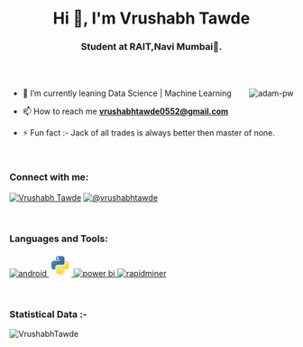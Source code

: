 <h1 align="center">Hi 👋, I'm Vrushabh Tawde</h1>
<h3 align="center">Student at RAIT,Navi Mumbai🌟.</h3>



<br>

<!-- <p align="right"> <h3>Profile Views :-</h3> 
<img src="https://komarev.com/ghpvc/?username=VrushabhTawde&label=Profile%20views&color=0e75b6&style=flat"
    alt="VrushabhTawde" /> 
  </p> -->

<br>

<p><img align="right" src="https://github.com/Adam-pw/Adam-pw/blob/main/animation_500_kxa883sd.gif" alt="adam-pw" /></p>


- 🌱 I’m currently leaning Data Science | Machine Learning 

- 📫 How to reach me **vrushabhtawde0552@gmail.com**

- ⚡ Fun fact :- Jack of all trades is always better then master of none.

<br>

<h3 align="left">Connect with me:</h3>
<p align="left">
  <a href="https://www.linkedin.com/in/vrushabh-tawde-a34140202/" target="blank"><img align="center"
      src="https://raw.githubusercontent.com/rahuldkjain/github-profile-readme-generator/master/src/images/icons/Social/linked-in-alt.svg"
      alt="Vrushabh Tawde" height="30" width="40" /></a> 
<!--   <a href="https://fb.com/adam pithen wala" target="blank"><img align="center"
      src="https://raw.githubusercontent.com/rahuldkjain/github-profile-readme-generator/master/src/images/icons/Social/facebook.svg" 
      alt="adam pithen wala" height="30" width="40" /></a> -->
  <a href="https://www.instagram.com/vrushabh_tawde/" target="blank"><img align="center"
      src="https://raw.githubusercontent.com/rahuldkjain/github-profile-readme-generator/master/src/images/icons/Social/instagram.svg"
      alt="@vrushabhtawde" height="30" width="40" /></a> 
<!--   <a href="https://www.hackerrank.com/adampithewan" target="blank"><img align="center"
      src="https://raw.githubusercontent.com/rahuldkjain/github-profile-readme-generator/master/src/images/icons/Social/hackerrank.svg"
      alt="adampithewan" height="30" width="40" /></a>  -->
<!--  <a href="https://twitter.com/adam_pithenwala" target="blank"><img align="center"
      src="https://raw.githubusercontent.com/rahuldkjain/github-profile-readme-generator/master/src/images/icons/Social/twitter.svg"
      alt="adampithewan" height="30" width="40" /></a>  -->
</p>

<br>

<h3 align="left">Languages and Tools:</h3>
<!-- Flutter -->
<p align="left">
    
<a href="https://flutter.dev/?gclid=Cj0KCQjw3eeXBhD7ARIsAHjssr8AXeqDEMj1LQApyMvijgn_nqpv2VRzfsF57xq3qhACiFVEL5buGDIaAoMgEALw_wcB&gclsrc=aw.ds" target="_blank" rel="noreferrer"> 
    <img src="https://cdn-images-1.medium.com/max/1200/1*5-aoK8IBmXve5whBQM90GA.png" alt="android" width="40" height="40" /> 
    </a> 
<!--PYTHON-->
<a href="https://www.python.org/" target="_blank" rel="noreferrer"> 
    <img src="https://raw.githubusercontent.com/devicons/devicon/master/icons/python/python-original.svg" alt="python" width="40" height="40" />
    </a>
<!-- POWER BI-->
<a href="https://powerbi.microsoft.com/en-au/" target="_blank" rel="noreferrer"> 
    <img src="https://upload.wikimedia.org/wikipedia/commons/thumb/c/cf/New_Power_BI_Logo.svg/630px-New_Power_BI_Logo.svg.png" alt="power bi" width="40" height="40" />
    </a>

<!-- RAPID MINER     -->
<a href="https://rapidminer.com/" target="_blank" rel="noreferrer"> 
    <img src="https://www.intelligentbusiness.biz/wp-content/uploads/2019/04/Rapidminer-logo-2019.png" alt="rapidminer" width="40" height="40" />
    </a>
    
</p>

<br>

<h3>Statistical Data :-</h3>
<p><img align="left"
    src="https://github-readme-stats.vercel.app/api/top-langs?username=VrushabhTawde&show_icons=true&locale=en&bg_color=0d1117&text_color=ffffff&layout=compact"
    alt="VrushabhTawde" 
    bg_color=#808080/></p>

<br>

<!--<p>&nbsp;<img align="right" src="https://github-readme-stats.vercel.app/api?username=VrushabhTawde&show_icons=true&locale=en&bg_color=0d1117&text_color=ffffff&repo=convoychat"
    alt="VrushabhTawde" /></p>-->

<br>

<!--<p><img align="right" src="https://github-readme-streak-stats.herokuapp.com/?user=VrushabhTawde&theme=dark&background=0d1117&date_format=M%20j%5B%2C%20Y%5D" alt="VrushabhTawde" /></p>-->

<!-- <br>
<h3>Trophies :-</h3>
<p align="left"> <a href="https://github.com/ryo-ma/github-profile-trophy"><img
      src="https://github-profile-trophy.vercel.app/?username=adam-pw&bg_color=0d1117&text_color=ffffff" alt="adam-pw" /></a> </p> -->
      
<!-- <p align="left"> <a href="https://twitter.com/" target="blank"><img
      src="https://img.shields.io/twitter/follow/?logo=twitter&style=for-the-badge" alt="" /></a> </p> -->

    
